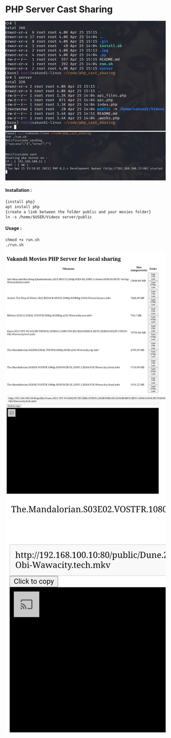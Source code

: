# PHP Server Cast Sharing


<img src="/.jpg/3.png" alt="Index Server" title="Index Server">
<img src="/.jpg/4.png" alt="Index Server" title="Index Server">

                                                             
                                                             
#### Installation : 
```
{install php}
apt install php
{create a link between the folder public and your movies folder}
ln -s /home/$USER/Videos server/public
```


#### Usage :
```
chmod +x run.sh
./run.sh
```

<img src="/.jpg/2.jpg" alt="Index Server" title="Index Server">
<img src="/.jpg/1.jpg" alt="Index Server" title="Index Server">
